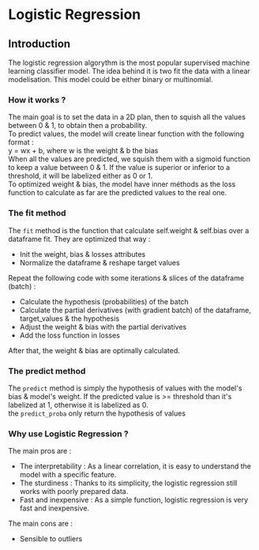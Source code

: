 # Logistic Regression

## Introduction

The logistic regression algorythm is the most popular supervised machine learning classifier model. The idea behind it is two fit the data with a linear modelisation.
This model could be either binary or multinomial.  

### How it works ?

The main goal is to set the data in a 2D plan, then to squish all the values between 0 & 1, to obtain then a probability.  
To predict values, the model will create linear function with the following format :  
y = wx + b, where w is the weight & b the bias  
When all the values are predicted, we squish them with a sigmoid function to keep a value between 0 & 1. If the value is superior or inferior to a threshold, it will be labelized either as 0 or 1.  
To optimized weight & bias, the model have inner méthods as the loss function to calculate as far are the predicted values to the real one.  

### The fit method

The ```fit``` method is the function that calculate self.weight & self.bias over a dataframe fit. They are optimized that way :
- Init the weight, bias & losses attributes
- Normalize the dataframe & reshape target values

Repeat the following code with some iterations & slices of the dataframe (batch) :
- Calculate the hypothesis (probabilities) of the batch
- Calculate the partial derivatives (with gradient batch) of the dataframe, target_values & the hypothesis
- Adjust the weight & bias with the partial derivatives
- Add the loss function in losses

After that, the weight & bias are optimally calculated.

### The predict method 

The ```predict``` method is simply the hypothesis of values with the model's bias & model's weight. If the predicted value is >= threshold than it's labelized at 1, otherwise it is labelized as 0.  
the ```predict_proba``` only return the hypothesis of values

### Why use Logistic Regression ?

The main pros are : 
- The interpretability : As a linear correlation, it is easy to understand the model with a specific feature.
- The sturdiness : Thanks to its simplicity, the logistic regression still works with poorly prepared data.
- Fast and inexpensive : As a simple function, logistic regression is very fast and inexpensive.

The main cons are :
- Sensible to outliers